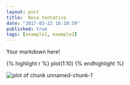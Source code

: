 ```yaml
---
layout: post
title:  Nova tentativa
date: "2017-03-22 16:10:59"
published: true
tags: [example1, example2]
---
```


Your markdown here!


{% highlight r %}
plot(1:10)
{% endhighlight %}

![plot of chunk unnamed-chunk-1](/knitr-jekyllfigure/source/nova-tentativa/2017-03-22-nova-tentativa/unnamed-chunk-1-1.png)
